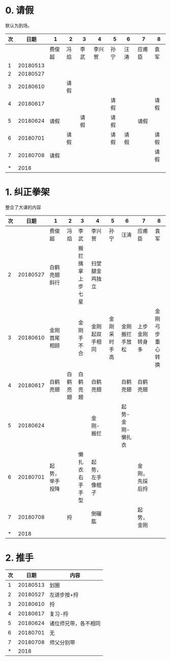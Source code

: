 # 0. 请假
默认为到场。

|次 |日期|1      |2      |3      |4      |5      |6      |7      |8      |
|---|--------|-------|-------|-------|-------|-------|-------|-------|-------|
|   |        |费俊超 |冯焰   |李武   |李兴贺 |孙宁   |汪涛   |应甫臣 |袁军   |
| 1 |20180513|       |       |       |       |       |       |       |       |
| 2 |20180527|       |       |       |       |       |       |       |       |
| 3 |20180610|       | 请假  |       |       |       |       |       |       |
| 4 |20180617|       |       |       |       |  请假 |       |       | 请假  |
| 5 |20180624|请假   |       |请假   |       |请假   |       | 请假  |       |
| 6 |20180701|       | 请假  |       |       |请假   |请假   |       | 请假  |
| 7 |20180708|请假   |       |       |       |       |       |       | 请假  |
| * |2018    |       |       |       |       |       |       |       |       |


# 1. 纠正拳架
整合了大课的内容

|次 |日期|1              |2              |3              |4              |5              |6              |7              |8              |
|---|---|---------------|---------------|---------------|---------------|---------------|---------------|---------------|---------------|
|   |        |费俊超         |冯焰           |李武           |李兴贺         |孙宁           |汪涛           |应甫臣         |袁军           |
| 2 |20180527|白鹤亮翅  斜行 |               |搬拦擒拿上步七星|扫堂腿金鸡独立|               |               |               |               |
| 3 |20180610|金刚 首尾相顾  |               |金刚 手不合    |金刚 起双手相同|金刚 采时手高  |金刚 搬拦手放松|上步金刚 转身多|金刚 弓步重心转换|
| 4 |20180617|白鹤亮翅       |白鹤亮翅       |白鹤亮翅       |白鹤亮翅       |               |白鹤亮翅       |白鹤亮翅       |               |
| 5 |20180624|               |               |               |金刚-搬拦      |               |起势-金刚-懒扎衣|               |               |
| 6 |20180701|起势，举手投降 |               |懒扎衣右手手型 |起势，左手像棍子|              |               |金刚，先採后捋 |               |
| 7 |20180708|               |捋             |               |倒碾肱         |               |               |起势，金刚     |               |
| * |2018    |               |               |               |               |               |               |               |               |

# 2. 推手
|次 |日期|内容  |
|---|---|-------|
| 1 |20180513 |划圈   |
| 2 |20180527 |左进步按+捋|
| 3 |20180610 |捋|
| 4 |20180617 |复习-捋|
| 5 |20180624 |诸位师兄带，各不相同|
| 6 |20180701 | 无 |
| 7 |20180708 | 师父分别带 |
| * |2018     |   |


